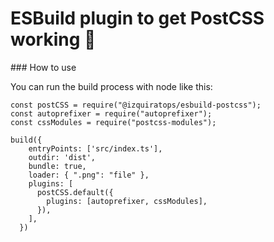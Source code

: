 # ESBuild plugin to get PostCSS working 🥳

### How to use

You can run the build process with node like this:

```
const postCSS = require("@izquiratops/esbuild-postcss");
const autoprefixer = require("autoprefixer");
const cssModules = require("postcss-modules");

build({
	entryPoints: ['src/index.ts'],
	outdir: 'dist',
	bundle: true,
	loader: { ".png": "file" },
	plugins: [
	  postCSS.default({
		plugins: [autoprefixer, cssModules],
	  }),
	],
  })
```
